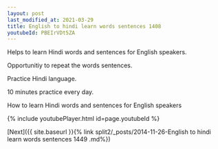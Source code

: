 ```yaml
---
layout: post
last_modified_at: 2021-03-29
title: English to hindi learn words sentences 1408 
youtubeId: PBEIrVDt5ZA
---
```

 
 
Helps to learn Hindi words and sentences for English speakers.

Opportunitiy to repeat the words sentences. 

Practice Hindi language. 
 
10 minutes practice every day. 
 
How to learn Hindi words and sentences for English speakers 
 
{% include youtubePlayer.html id=page.youtubeId %}
 
 
[Next]({{ site.baseurl }}{% link  split2/_posts/2014-11-26-English to hindi learn words sentences 1449 .md%})
 
